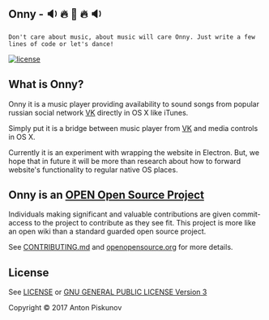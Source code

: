 ## Onny - :sound: :fire: :dancers: :fire: :sound:

`Don't care about music, about music will care Onny.
Just write a few lines of code or let's dance!`

[![license](https://img.shields.io/github/license/HellsHamsters/onny.svg)](https://github.com/HellsHamsters/onny/blob/master/LICENSE)

## What is Onny?

Onny it is a music player providing availability to sound songs 
from popular russian social network [VK](https://vk.com) directly 
in OS X like iTunes.

Simply put it is a bridge between music player from [VK](https://vk.com) 
and media controls in OS X.

Currently it is an experiment with wrapping the website in Electron. 
But, we hope that in future it will be more than research about how to 
forward website's functionality to regular native OS places.

## Onny is an [OPEN Open Source Project](http://openopensource.org/)

Individuals making significant and valuable contributions are given commit-access to the project to contribute as they see fit. 
This project is more like an open wiki than a standard guarded open source project.

See [CONTRIBUTING.md](https://github.com/hellshamsters/onny/blob/master/CONTRIBUTING.md) 
and [openopensource.org](http://openopensource.org/) for more details.

## License

See [LICENSE](LICENSE) or [GNU GENERAL PUBLIC LICENSE Version 3](http://www.gnu.org/licenses/gpl-3.0.txt)

Copyright © 2017 Anton Piskunov